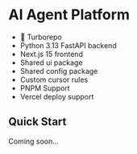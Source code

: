 # AI Agent Platform

- 🤖 Turborepo
- Python 3.13 FastAPI backend
- Next.js 15 frontend
- Shared ui package
- Shared config package
- Custom cursor rules
- PNPM Support
- Vercel deploy support

## Quick Start

Coming soon...
